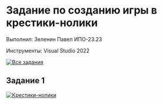 # Задание по созданию игры в крестики-нолики
Выполнил: Зеленин Павел ИПО-23.23

Инструменты: Visual Studio 2022

[![Все задания](https://img.shields.io/badge/📁_Все_задания-607D8B?style=for-the-badge&logo=github&logoColor=white)](https://github.com/MinorityKilla/homeworkZelenin/tree/main/Tasks)

## Задание 1

[![Крестики-нолики](https://img.shields.io/badge/❌⭕_Крестики--нолики-FF5722?style=for-the-badge&logo=gamejolt&logoColor=white)](https://github.com/MinorityKilla/homeworkZelenin/blob/main/Tasks/Крестики%20нолики/Program.cs)
